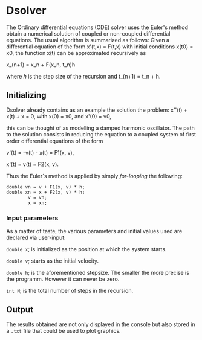 # Dsolver
The Ordinary differential equations (ODE) solver uses the Euler's method obtain a numerical solution of coupled or non-coupled differential equations. 
The usual algorithm is summarized as follows:
Given a differential equation of the form x'(t,x) = F(t,x) with initial conditions x(t0) = x0, the function x(t) can be approximated recursively as 

x_(n+1) = x_n + F(x_n, t_n)h

where *h* is the step size of the recursion and t_(n+1) = t_n + h.

## Initializing 
Dsolver already contains as an example the solution the problem:
x''(t) + x(t) + x = 0, with x(0) = x0, and x'(0) = v0, 

this can be thought of as modelling a damped harmonic oscillator. The path to the solution consists in reducing the equation to a coupled system of first order differential equations of the form

v'(t) = -v(t) - x(t) = F1(x, v),

x'(t) = v(t) = F2(x, v).

Thus the Euler´s method is applied by simply *for-looping* the following:
```
double vn = v + F1(x, v) * h;
double xn = x + F2(x, v) * h;
        v = vn;
        x = xn;
```
### Input parameters
As a matter of taste, the various parameters and initial values used are declared via user-input:

`double x`; is initialized as the position at which the system starts.

`double v`; starts as the initial velocity.

`double h`; is the aforementioned stepsize. The smaller the more precise is the programm. However it can never be zero.

`int N`; is the total number of steps in the recursion. 

## Output
The results obtained are not only displayed in the console but also stored in a `.txt` file that could be used to plot graphics.


